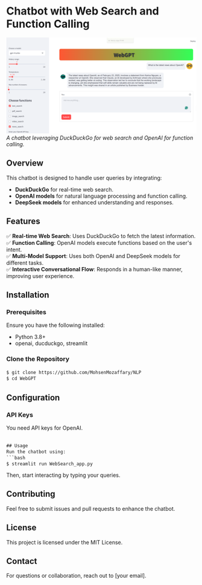 # Chatbot with Web Search and Function Calling

![Chatbot](logo.png)  
*A chatbot leveraging DuckDuckGo for web search and OpenAI for function calling.*

## Overview
This chatbot is designed to handle user queries by integrating:
- **DuckDuckGo** for real-time web search.
- **OpenAI models** for natural language processing and function calling.
- **DeepSeek models** for enhanced understanding and responses.

## Features
✅ **Real-time Web Search**: Uses DuckDuckGo to fetch the latest information.  
✅ **Function Calling**: OpenAI models execute functions based on the user's intent.  
✅ **Multi-Model Support**: Uses both OpenAI and DeepSeek models for different tasks.  
✅ **Interactive Conversational Flow**: Responds in a human-like manner, improving user experience.  

## Installation

### Prerequisites
Ensure you have the following installed:
- Python 3.8+
- openai, ducduckgo, streamlit

### Clone the Repository
```bash
$ git clone https://github.com/MohsenMozaffary/NLP
$ cd WebGPT
```


## Configuration

### API Keys
You need API keys for OpenAI.
```

## Usage
Run the chatbot using:
```bash
$ streamlit run WebSearch_app.py
```
Then, start interacting by typing your queries.


## Contributing
Feel free to submit issues and pull requests to enhance the chatbot.

## License
This project is licensed under the MIT License.

## Contact
For questions or collaboration, reach out to [your email].
